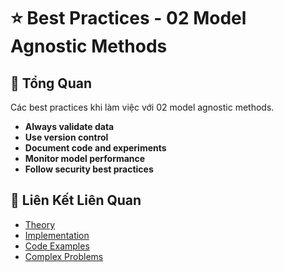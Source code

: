 # ⭐ Best Practices - 02 Model Agnostic Methods

## 🎯 Tổng Quan

Các best practices khi làm việc với 02 model agnostic methods.

- **Always validate data**
- **Use version control**
- **Document code and experiments**
- **Monitor model performance**
- **Follow security best practices**

## 🔗 Liên Kết Liên Quan

- [Theory](./THEORY_02_model_agnostic_methods.md)
- [Implementation](./IMPLEMENTATION_02_model_agnostic_methods.md)
- [Code Examples](./CODE_EXAMPLES_02_model_agnostic_methods.md)
- [Complex Problems](./COMPLEX_PROBLEMS.md)
